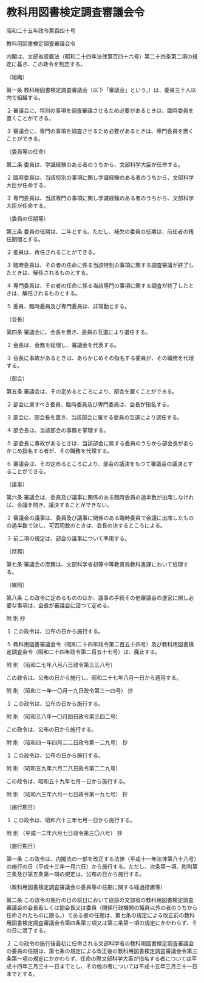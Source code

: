 # 教科用図書検定調査審議会令

昭和二十五年政令第百四十号

教科用図書検定調査審議会令

内閣は、文部省設置法（昭和二十四年法律第百四十六号）第二十四条第二項の規定に基き、この政令を制定する。

（組織）

第一条 教科用図書検定調査審議会（以下「審議会」という。）は、委員三十人以内で組織する。

２ 審議会に、特別の事項を調査審議させるため必要があるときは、臨時委員を置くことができる。

３ 審議会に、専門の事項を調査させるため必要があるときは、専門委員を置くことができる。

（委員等の任命）

第二条 委員は、学識経験のある者のうちから、文部科学大臣が任命する。

２ 臨時委員は、当該特別の事項に関し学識経験のある者のうちから、文部科学大臣が任命する。

３ 専門委員は、当該専門の事項に関し学識経験のある者のうちから、文部科学大臣が任命する。

（委員の任期等）

第三条 委員の任期は、二年とする。ただし、補欠の委員の任期は、前任者の残任期間とする。

２ 委員は、再任されることができる。

３ 臨時委員は、その者の任命に係る当該特別の事項に関する調査審議が終了したときは、解任されるものとする。

４ 専門委員は、その者の任命に係る当該専門の事項に関する調査が終了したときは、解任されるものとする。

５ 委員、臨時委員及び専門委員は、非常勤とする。

（会長）

第四条 審議会に、会長を置き、委員の互選により選任する。

２ 会長は、会務を総理し、審議会を代表する。

３ 会長に事故があるときは、あらかじめその指名する委員が、その職務を代理する。

（部会）

第五条 審議会は、その定めるところにより、部会を置くことができる。

２ 部会に属すべき委員、臨時委員及び専門委員は、会長が指名する。

３ 部会に、部会長を置き、当該部会に属する委員の互選により選任する。

４ 部会長は、当該部会の事務を掌理する。

５ 部会長に事故があるときは、当該部会に属する委員のうちから部会長があらかじめ指名する者が、その職務を代理する。

６ 審議会は、その定めるところにより、部会の議決をもつて審議会の議決とすることができる。

（議事）

第六条 審議会は、委員及び議事に関係のある臨時委員の過半数が出席しなければ、会議を開き、議決することができない。

２ 審議会の議事は、委員及び議事に関係のある臨時委員で会議に出席したものの過半数で決し、可否同数のときは、会長の決するところによる。

３ 前二項の規定は、部会の議事について準用する。

（庶務）

第七条 審議会の庶務は、文部科学省初等中等教育局教科書課において処理する。

（雑則）

第八条 この政令に定めるもののほか、議事の手続その他審議会の運営に関し必要な事項は、会長が審議会に諮つて定める。

附 則 抄

１ この政令は、公布の日から施行する。

５ 教科用図書審議会令（昭和二十四年政令第二百五十四号）及び教科用図書検定調査会令（昭和二十四年政令第二百五十七号）は、廃止する。

附 則 （昭和二七年八月八日政令第三三八号）

この政令は、公布の日から施行し、昭和二十七年八月一日から適用する。

附 則 （昭和三一年一〇月一九日政令第三一四号） 抄

１ この政令は、公布の日から施行する。

附 則 （昭和三八年一〇月四日政令第三四二号）

この政令は、公布の日から施行する。

附 則 （昭和四一年四月二二日政令第一二九号） 抄

１ この政令は、公布の日から施行する。

附 則 （昭和五九年六月二八日政令第二二九号）

この政令は、昭和五十九年七月一日から施行する。

附 則 （昭和六三年六月一七日政令第一九七号） 抄

（施行期日）

１ この政令は、昭和六十三年七月一日から施行する。

附 則 （平成一二年六月七日政令第三〇八号） 抄

（施行期日）

第一条 この政令は、内閣法の一部を改正する法律（平成十一年法律第八十八号）の施行の日（平成十三年一月六日）から施行する。ただし、次条第一項、附則第三条及び第五条第一項の規定は、公布の日から施行する。

（教科用図書検定調査審議会の委員等の任期に関する経過措置等）

第二条 この政令の施行の日の前日において従前の文部省の教科用図書検定調査審議会の会長若しくは副会長又は委員（関係行政機関の職員以外の者のうちから任命されたものに限る。）である者の任期は、第七条の規定による改正前の教科用図書検定調査審議会令第四条第三項又は第三条第一項の規定にかかわらず、その日に満了する。

２ この政令の施行後最初に任命される文部科学省の教科用図書検定調査審議会の委員の任期は、第七条の規定による改正後の教科用図書検定調査審議会令第三条第一項の規定にかかわらず、任命の際文部科学大臣が指名する者については平成十四年三月三十一日までとし、その他の者については平成十五年三月三十一日までとする。

